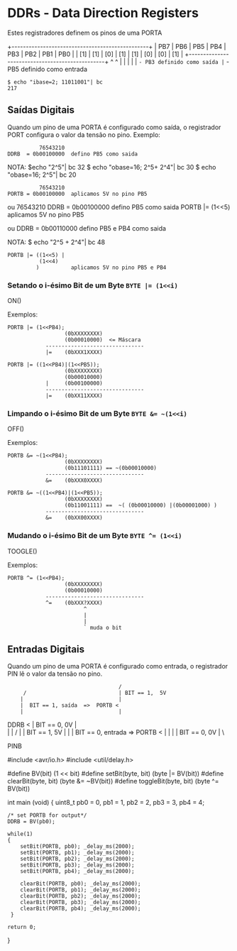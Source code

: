 # DDRs - Data Direction Registers

Estes registradores definem os pinos de uma PORTA

+------------------------------------------------+
| PB7  | PB6 | PB5 | PB4 | PB3 | PB2 | PB1 | PB0 |
| [1]  | [1] | [0] | [1] | [1] | [0] | [0] | [1] |
+------------------------------------------------+
                ^           ^
                |           |
                |           |
                |           ` - PB3 definido como saída
                |
                ` - PB5 definido como entrada

    $ echo "ibase=2; 11011001"| bc
    217

## Saídas Digitais

Quando um pino de uma PORTA é configurado como saída, o registrador PORT
configura o valor da tensão no pino. Exemplo:

              76543210
    DDRB  = 0b00100000  defino PB5 como saida

NOTA:
$echo "2^5"| bc
32
$ echo "obase=16; 2^5+ 2^4"| bc
30
$ echo "obase=16; 2^5"| bc
20

              76543210
    PORTB = 0b00100000  aplicamos 5V no pino PB5
ou
              76543210
    DDRB  = 0b00100000  defino PB5 como saida
    PORTB |= (1<<5)     aplicamos 5V no pino PB5

ou
    DDRB  = 0b00110000  defino PB5 e PB4 como saida

NOTA:
$ echo "2^5 + 2^4"| bc
48

    PORTB |= ((1<<5) |
              (1<<4)
             )          aplicamos 5V no pino PB5 e PB4

### Setando o i-ésimo Bit de um Byte `BYTE |= (1<<i)`

ON()

Exemplos:

    PORTB |= (1<<PB4);
                      (0bXXXXXXXX)
                      (0b00010000)  <= Máscara
                -------------------------------
                |=    (0bXXX1XXXX)

    PORTB |= ((1<<PB4)|(1<<PB5));
                      (0bXXXXXXXX)
                      (0b00010000)
                |     (0b00100000)
                -------------------------------
                |=    (0bXX11XXXX)

### Limpando o i-ésimo Bit de um Byte `BYTE &= ~(1<<i)`

OFF()

Exemplos:

    PORTB &= ~(1<<PB4);
                      (0bXXXXXXXX)
                      (0b11101111) == ~(0b00010000)
                -------------------------------
                &=    (0bXXX0XXXX)

    PORTB &= ~((1<<PB4)|(1<<PB5));
                      (0bXXXXXXXX)
                      (0b11001111) ==  ~( (0b00010000) |(0b00001000) )
                -------------------------------
                &=    (0bXX00XXXX)

### Mudando o i-ésimo Bit de um Byte `BYTE ^= (1<<i)`

TOOGLE()

Exemplos:

    PORTB ^= (1<<PB4);
                      (0bXXXXXXXX)
                      (0b00010000)
                -------------------------------
                ^=    (0bXXX?XXXX)
                            ^
                            |
                            |
                            ` muda o bit

## Entradas Digitais

Quando um pino de uma PORTA é configurado como entrada, o registrador PIN lê o
valor da tensão no pino.

                                       /
         /                             | BIT == 1,  5V
        |                              |
        |  BIT == 1, saída  =>  PORTB <
        |                              |
DDRB   <                               | BIT == 0, 0V
        |                              \
        |
        |                              /
        |                              | BIT == 1,  5V
        |                              |
        | BIT == 0, entrada =>  PORTB <
        |                              |
        |                              | BIT == 0, 0V
        |                               \

PINB

#include <avr/io.h>
#include <util/delay.h>

#define BV(bit)              (1 << bit)
#define setBit(byte, bit)    (byte |= BV(bit))
#define clearBit(byte, bit)  (byte &= ~BV(bit))
#define toggleBit(byte, bit) (byte ^= BV(bit))

int main (void)
{
    uint8_t     pb0 = 0,
                pb1 = 1,
                pb2 = 2,
                pb3 = 3,
                pb4 = 4;

    /* set PORTB for output*/
    DDRB = BV(pb0);

    while(1)
    {
        setBit(PORTB, pb0); _delay_ms(2000);
        setBit(PORTB, pb1); _delay_ms(2000);
        setBit(PORTB, pb2); _delay_ms(2000);
        setBit(PORTB, pb3); _delay_ms(2000);
        setBit(PORTB, pb4); _delay_ms(2000);

        clearBit(PORTB, pb0); _delay_ms(2000);
        clearBit(PORTB, pb1); _delay_ms(2000);
        clearBit(PORTB, pb2); _delay_ms(2000);
        clearBit(PORTB, pb3); _delay_ms(2000);
        clearBit(PORTB, pb4); _delay_ms(2000);
     }

    return 0;
}

